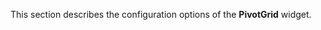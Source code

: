 
<!--shortDescription-->
This section describes the configuration options of the **PivotGrid** widget.
<!--/shortDescription-->

<!--fullDescription-->

<!--/fullDescription-->